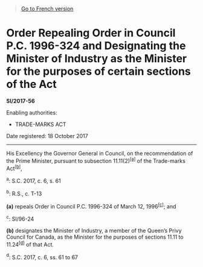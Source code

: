 > [Go to French version](/fr/Règlements/Textes%20réglementaires/2017/56.md)

# Order Repealing Order in Council P.C. 1996-324 and Designating the Minister of Industry as the Minister for the purposes of certain sections of the Act

**SI/2017-56**

Enabling authorities: 
- TRADE-MARKS ACT

Date registered: 18 October 2017

----------

His Excellency the Governor General in Council, on the recommendation of the Prime Minister, pursuant to subsection 11.11(2)<sup><a href='#fn_81000-3-1429-E-GC2_hq_20289'>[a]</a></sup> of the Trade-marks Act<sup><a href='#fn_81000-3-1429-E-GC2_hq_20290'>[b]</a></sup>,

<a name='fn_81000-3-1429-E-GC2_hq_20289'><sup>a</sup></a>: S.C. 2017, c. 6, s. 61<br />

<a name='fn_81000-3-1429-E-GC2_hq_20290'><sup>b</sup></a>: R.S., c. T-13<br />

**(a)** repeals Order in Council P.C. 1996-324 of March 12, 1996<sup><a href='#fn_81000-3-1429-E-GC2_hq_20291'>[c]</a></sup>; and

<a name='fn_81000-3-1429-E-GC2_hq_20291'><sup>c</sup></a>: SI/96-24<br />



**(b)** designates the Minister of Industry, a member of the Queen’s Privy Council for Canada, as the Minister for the purposes of sections 11.11 to 11.24<sup><a href='#fn_81000-3-1429-E-GC2_hq_20292'>[d]</a></sup> of that Act.

<a name='fn_81000-3-1429-E-GC2_hq_20292'><sup>d</sup></a>: S.C. 2017, c. 6, ss. 61 to 67<br />




